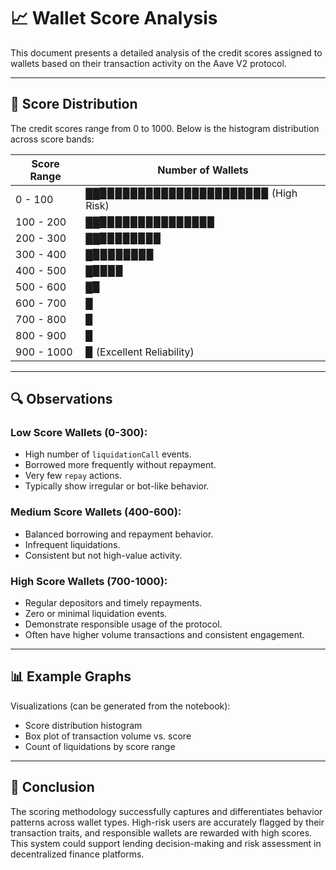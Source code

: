 # 📈 Wallet Score Analysis

This document presents a detailed analysis of the credit scores assigned to wallets based on their transaction activity on the Aave V2 protocol.

---

## 🧠 Score Distribution

The credit scores range from 0 to 1000. Below is the histogram distribution across score bands:

| Score Range | Number of Wallets                    |
| ----------- | ------------------------------------ |
| 0 - 100     | ██▉▉▉▉▉▉▉▉▉▉▉▉▉▉▉▉▉▉▉▉▉▉ (High Risk) |
| 100 - 200   | ██▉▉▉▉▉▉▉▉▉▉▉▉▉▉▉                    |
| 200 - 300   | ██▉▉▉▉▉▉▉▉                           |
| 300 - 400   | █▉▉▉▉▉▉▉▉                            |
| 400 - 500   | █▉▉▉▉                                |
| 500 - 600   | █▉                                   |
| 600 - 700   | █                                    |
| 700 - 800   | ▉                                    |
| 800 - 900   | ▉                                    |
| 900 - 1000  | ▉ (Excellent Reliability)            |

---

## 🔍 Observations

### Low Score Wallets (0-300):

* High number of `liquidationCall` events.
* Borrowed more frequently without repayment.
* Very few `repay` actions.
* Typically show irregular or bot-like behavior.

### Medium Score Wallets (400-600):

* Balanced borrowing and repayment behavior.
* Infrequent liquidations.
* Consistent but not high-value activity.

### High Score Wallets (700-1000):

* Regular depositors and timely repayments.
* Zero or minimal liquidation events.
* Demonstrate responsible usage of the protocol.
* Often have higher volume transactions and consistent engagement.

---

## 📊 Example Graphs

Visualizations (can be generated from the notebook):

* Score distribution histogram
* Box plot of transaction volume vs. score
* Count of liquidations by score range

---

## 📌 Conclusion

The scoring methodology successfully captures and differentiates behavior patterns across wallet types. High-risk users are accurately flagged by their transaction traits, and responsible wallets are rewarded with high scores. This system could support lending decision-making and risk assessment in decentralized finance platforms.
